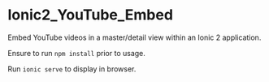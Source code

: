 # Ionic2_YouTube_Embed

Embed YouTube videos in a master/detail view within an Ionic 2 application.

Ensure to run `npm install` prior to usage.

Run `ionic serve` to display in browser.
